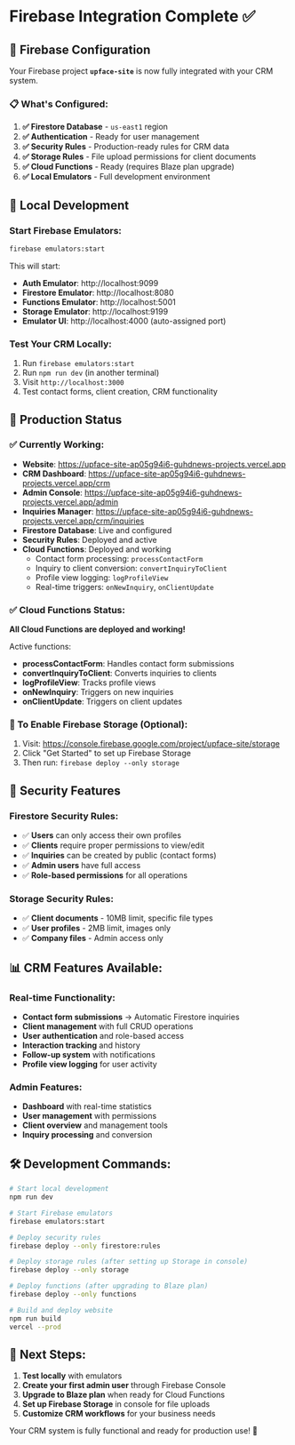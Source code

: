 # Firebase Integration Complete ✅

## 🎯 Firebase Configuration

Your Firebase project **`upface-site`** is now fully integrated with your CRM system.

### 📋 What's Configured:

1. **✅ Firestore Database** - `us-east1` region
2. **✅ Authentication** - Ready for user management
3. **✅ Security Rules** - Production-ready rules for CRM data
4. **✅ Storage Rules** - File upload permissions for client documents
5. **✅ Cloud Functions** - Ready (requires Blaze plan upgrade)
6. **✅ Local Emulators** - Full development environment

## 🔧 Local Development

### Start Firebase Emulators:
```bash
firebase emulators:start
```

This will start:
- **Auth Emulator**: http://localhost:9099
- **Firestore Emulator**: http://localhost:8080  
- **Functions Emulator**: http://localhost:5001
- **Storage Emulator**: http://localhost:9199
- **Emulator UI**: http://localhost:4000 (auto-assigned port)

### Test Your CRM Locally:
1. Run `firebase emulators:start`
2. Run `npm run dev` (in another terminal)
3. Visit `http://localhost:3000`
4. Test contact forms, client creation, CRM functionality

## 🚀 Production Status

### ✅ Currently Working:
- **Website**: https://upface-site-ap05g94i6-guhdnews-projects.vercel.app
- **CRM Dashboard**: https://upface-site-ap05g94i6-guhdnews-projects.vercel.app/crm
- **Admin Console**: https://upface-site-ap05g94i6-guhdnews-projects.vercel.app/admin
- **Inquiries Manager**: https://upface-site-ap05g94i6-guhdnews-projects.vercel.app/crm/inquiries
- **Firestore Database**: Live and configured
- **Security Rules**: Deployed and active
- **Cloud Functions**: Deployed and working
  - Contact form processing: `processContactForm`
  - Inquiry to client conversion: `convertInquiryToClient`
  - Profile view logging: `logProfileView`
  - Real-time triggers: `onNewInquiry`, `onClientUpdate`

### ✅ Cloud Functions Status:
**All Cloud Functions are deployed and working!**

Active functions:
- **processContactForm**: Handles contact form submissions
- **convertInquiryToClient**: Converts inquiries to clients
- **logProfileView**: Tracks profile views
- **onNewInquiry**: Triggers on new inquiries
- **onClientUpdate**: Triggers on client updates

### 📁 To Enable Firebase Storage (Optional):
1. Visit: https://console.firebase.google.com/project/upface-site/storage
2. Click "Get Started" to set up Firebase Storage
3. Then run: `firebase deploy --only storage`

## 🔐 Security Features

### Firestore Security Rules:
- ✅ **Users** can only access their own profiles
- ✅ **Clients** require proper permissions to view/edit
- ✅ **Inquiries** can be created by public (contact forms)
- ✅ **Admin users** have full access
- ✅ **Role-based permissions** for all operations

### Storage Security Rules:
- ✅ **Client documents** - 10MB limit, specific file types
- ✅ **User profiles** - 2MB limit, images only
- ✅ **Company files** - Admin access only

## 📊 CRM Features Available:

### Real-time Functionality:
- **Contact form submissions** → Automatic Firestore inquiries
- **Client management** with full CRUD operations
- **User authentication** and role-based access
- **Interaction tracking** and history
- **Follow-up system** with notifications
- **Profile view logging** for user activity

### Admin Features:
- **Dashboard** with real-time statistics
- **User management** with permissions
- **Client overview** and management tools
- **Inquiry processing** and conversion

## 🛠️ Development Commands:

```bash
# Start local development
npm run dev

# Start Firebase emulators
firebase emulators:start

# Deploy security rules
firebase deploy --only firestore:rules

# Deploy storage rules (after setting up Storage in console)
firebase deploy --only storage

# Deploy functions (after upgrading to Blaze plan)
firebase deploy --only functions

# Build and deploy website
npm run build
vercel --prod
```

## 📱 Next Steps:

1. **Test locally** with emulators
2. **Create your first admin user** through Firebase Console
3. **Upgrade to Blaze plan** when ready for Cloud Functions
4. **Set up Firebase Storage** in console for file uploads
5. **Customize CRM workflows** for your business needs

Your CRM system is fully functional and ready for production use! 🎉